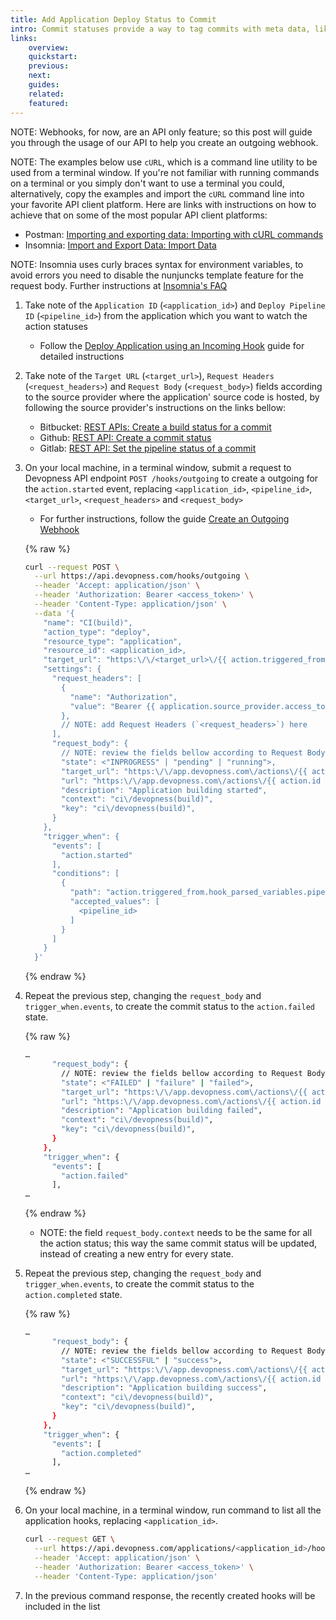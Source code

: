 ```yaml
---
title: Add Application Deploy Status to Commit
intro: Commit statuses provide a way to tag commits with meta data, like automated build results. Learn how to create outgoing webhooks to update a commit status to match your Devopness application deploy status.
links:
    overview:
    quickstart:
    previous:
    next:
    guides:
    related:
    featured:
---
```


NOTE: Webhooks, for now, are an API only feature; so this post will guide you through the usage of our API to help you create an outgoing webhook.

NOTE: The examples below use `cURL`, which is a command line utility to be used from a terminal window. If you're not familiar with running commands on a terminal or you simply don't want to use a terminal you could, alternatively, copy the examples and import the `cURL` command line into your favorite API client platform. Here are links with instructions on how to achieve that on some of the most popular API client platforms:

- Postman: [Importing and exporting data: Importing with cURL commands](https://learning.postman.com/docs/getting-started/importing-and-exporting-data/#importing-with-curl-commands)
- Insomnia: [Import and Export Data: Import Data](https://docs.insomnia.rest/insomnia/import-export-data#import-data)

NOTE: Insomnia uses curly braces syntax for environment variables, to avoid errors you need to disable the nunjuncks template feature for the request body. Further instructions at [Insomnia's FAQ](https://docs.insomnia.rest/insomnia/faq#how-can-i-temporarily-disable-nunjucks-template)

1. Take note of the `Application ID` (`<application_id>`) and `Deploy Pipeline ID` (`<pipeline_id>`) from the application which you want to watch the action statuses
   - Follow the [Deploy Application using an Incoming Hook](/docs/applications/deploy-application-using-incoming-hook) guide for detailed instructions

1. Take note of the `Target URL` (`<target_url>`), `Request Headers` (`<request_headers>`) and `Request Body` (`<request_body>`) fields according to the source provider where the application' source code is hosted, by following the source provider's instructions on the links bellow:
   - Bitbucket: [REST APIs: Create a build status for a commit](https://developer.atlassian.com/cloud/bitbucket/rest/api-group-commit-statuses/#api-repositories-workspace-repo-slug-commit-commit-statuses-build-post)
   - Github: [REST API: Create a commit status](https://docs.github.com/en/rest/commits/statuses#create-a-commit-status)
   - Gitlab: [REST API: Set the pipeline status of a commit](https://docs.gitlab.com/ee/api/commits.html#set-the-pipeline-status-of-a-commit)

1. On your local machine, in a terminal window, submit a request to Devopness API endpoint `POST /hooks/outgoing` to create a outgoing for the `action.started` event, replacing `<application_id>`, `<pipeline_id>`, `<target_url>`, `<request_headers>` and `<request_body>`

   - For further instructions, follow the guide [Create an Outgoing Webhook](/docs/webhooks/create-outgoing-webhook)

   {% raw %}
   ```bash
   curl --request POST \
     --url https://api.devopness.com/hooks/outgoing \
     --header 'Accept: application/json' \
     --header 'Authorization: Bearer <access_token>' \
     --header 'Content-Type: application/json' \
     --data '{
       "name": "CI(build)",
       "action_type": "deploy",
       "resource_type": "application",
       "resource_id": <application_id>,
       "target_url": "https:\/\/<target_url>\/{{ action.triggered_from.hook_parsed_variables.commit_hash }}",
       "settings": {
         "request_headers": [
           {
             "name": "Authorization",
             "value": "Bearer {{ application.source_provider.access_token }}"
           },
           // NOTE: add Request Headers (`<request_headers>`) here
         ],
         "request_body": {
           // NOTE: review the fields bellow according to Request Body (`<request_body>`)
           "state": <"INPROGRESS" | "pending" | "running">,
           "target_url": "https:\/\/app.devopness.com\/actions\/{{ action.id }}",
           "url": "https:\/\/app.devopness.com\/actions\/{{ action.id }}",
           "description": "Application building started",
           "context": "ci\/devopness(build)",
           "key": "ci\/devopness(build)",
         }
       },
       "trigger_when": {
         "events": [
           "action.started"
         ],
         "conditions": [
           {
             "path": "action.triggered_from.hook_parsed_variables.pipeline_id",
             "accepted_values": [
               <pipeline_id>
             ]
           }
         ]
       }
     }'
   ```
   {% endraw %}

1. Repeat the previous step, changing the `request_body` and `trigger_when.events`, to create the commit status to the `action.failed` state.

   {% raw %}
   ```bash
   …
         "request_body": {
           // NOTE: review the fields bellow according to Request Body (`<request_body>`)
           "state": <"FAILED" | "failure" | "failed">,
           "target_url": "https:\/\/app.devopness.com\/actions\/{{ action.id }}",
           "url": "https:\/\/app.devopness.com\/actions\/{{ action.id }}",
           "description": "Application building failed",
           "context": "ci\/devopness(build)",
           "key": "ci\/devopness(build)",
         }
       },
       "trigger_when": {
         "events": [
           "action.failed"
         ],
   …
   ```
   {% endraw %}

   - NOTE: the field `request_body.context` needs to be the same for all the action status; this way the same commit status will be updated, instead of creating a new entry for every state.

1. Repeat the previous step, changing the `request_body` and `trigger_when.events`, to create the commit status to the `action.completed` state.

   {% raw %}
   ```bash
   …
         "request_body": {
           // NOTE: review the fields bellow according to Request Body (`<request_body>`)
           "state": <"SUCCESSFUL" | "success">,
           "target_url": "https:\/\/app.devopness.com\/actions\/{{ action.id }}",
           "url": "https:\/\/app.devopness.com\/actions\/{{ action.id }}",
           "description": "Application building success",
           "context": "ci\/devopness(build)",
           "key": "ci\/devopness(build)",
         }
       },
       "trigger_when": {
         "events": [
           "action.completed"
         ],
   …
   ```
   {% endraw %}

1. On your local machine, in a terminal window, run command to list all the application hooks, replacing `<application_id>`.

   ```bash
   curl --request GET \
     --url https://api.devopness.com/applications/<application_id>/hooks \
     --header 'Accept: application/json' \
     --header 'Authorization: Bearer <access_token>' \
     --header 'Content-Type: application/json'
   ```

1. In the previous command response, the recently created hooks will be included in the list

